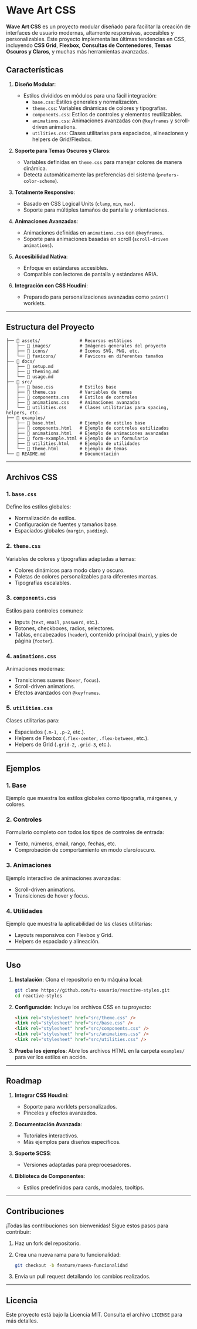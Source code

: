 # Wave Art CSS

**Wave Art CSS** es un proyecto modular diseñado para facilitar la creación de interfaces de usuario modernas, altamente responsivas, accesibles y personalizables. Este proyecto implementa las últimas tendencias en CSS, incluyendo **CSS Grid**, **Flexbox**, **Consultas de Contenedores**, **Temas Oscuros y Claros**, y muchas más herramientas avanzadas.

## **Características**

1. **Diseño Modular**:

   - Estilos divididos en módulos para una fácil integración:
     - `base.css`: Estilos generales y normalización.
     - `theme.css`: Variables dinámicas de colores y tipografías.
     - `components.css`: Estilos de controles y elementos reutilizables.
     - `animations.css`: Animaciones avanzadas con `@keyframes` y scroll-driven animations.
     - `utilities.css`: Clases utilitarias para espaciados, alineaciones y helpers de Grid/Flexbox.

2. **Soporte para Temas Oscuros y Claros**:

   - Variables definidas en `theme.css` para manejar colores de manera dinámica.
   - Detecta automáticamente las preferencias del sistema (`prefers-color-scheme`).

3. **Totalmente Responsivo**:

   - Basado en CSS Logical Units (`clamp`, `min`, `max`).
   - Soporte para múltiples tamaños de pantalla y orientaciones.

4. **Animaciones Avanzadas**:

   - Animaciones definidas en `animations.css` con `@keyframes`.
   - Soporte para animaciones basadas en scroll (`scroll-driven animations`).

5. **Accesibilidad Nativa**:

   - Enfoque en estándares accesibles.
   - Compatible con lectores de pantalla y estándares ARIA.

6. **Integración con CSS Houdini**:
   - Preparado para personalizaciones avanzadas como `paint()` worklets.

---

## **Estructura del Proyecto**

```plaintext
├── 📂 assets/               # Recursos estáticos
│   ├── 📂 images/           # Imágenes generales del proyecto
│   ├── 📂 icons/            # Íconos SVG, PNG, etc.
│   └── 📂 favicons/         # Favicons en diferentes tamaños
├── 📂 docs/
│   ├── 📰 setup.md
│   ├── 📰 theming.md
│   └── 📰 usage.md   
├── 📂 src/
│   ├── 📝 base.css          # Estilos base
│   ├── 📝 theme.css         # Variables de temas
│   ├── 📝 components.css    # Estilos de controles
│   ├── 📝 animations.css    # Animaciones avanzadas
│   └── 📝 utilities.css     # Clases utilitarias para spacing, helpers, etc.
├── 📂 examples/
│   ├── 📄 base.html         # Ejemplo de estilos base
│   ├── 📄 components.html   # Ejemplo de controles estilizados
│   ├── 📄 animations.html   # Ejemplo de animaciones avanzadas
│   ├── 📄 form-example.html # Ejemplo de un formulario
│   ├── 📄 utilities.html    # Ejemplo de utilidades
│   └── 📄 theme.html        # Ejemplo de temas
└── 📰 README.md             # Documentación
```

---

## **Archivos CSS**

### **1. `base.css`**

Define los estilos globales:

- Normalización de estilos.
- Configuración de fuentes y tamaños base.
- Espaciados globales (`margin`, `padding`).

### **2. `theme.css`**

Variables de colores y tipografías adaptadas a temas:

- Colores dinámicos para modo claro y oscuro.
- Paletas de colores personalizables para diferentes marcas.
- Tipografías escalables.

### **3. `components.css`**

Estilos para controles comunes:

- Inputs (`text`, `email`, `password`, etc.).
- Botones, checkboxes, radios, selectores.
- Tablas, encabezados (`header`), contenido principal (`main`), y pies de página (`footer`).

### **4. `animations.css`**

Animaciones modernas:

- Transiciones suaves (`hover`, `focus`).
- Scroll-driven animations.
- Efectos avanzados con `@keyframes`.

### **5. `utilities.css`**

Clases utilitarias para:

- Espaciados (`.m-1`, `.p-2`, etc.).
- Helpers de Flexbox (`.flex-center`, `.flex-between`, etc.).
- Helpers de Grid (`.grid-2`, `.grid-3`, etc.).

---

## **Ejemplos**

### **1. Base**

Ejemplo que muestra los estilos globales como tipografía, márgenes, y colores.

### **2. Controles**

Formulario completo con todos los tipos de controles de entrada:

- Texto, números, email, rango, fechas, etc.
- Comprobación de comportamiento en modo claro/oscuro.

### **3. Animaciones**

Ejemplo interactivo de animaciones avanzadas:

- Scroll-driven animations.
- Transiciones de hover y focus.

### **4. Utilidades**

Ejemplo que muestra la aplicabilidad de las clases utilitarias:

- Layouts responsivos con Flexbox y Grid.
- Helpers de espaciado y alineación.

---

## **Uso**

1. **Instalación**:
   Clona el repositorio en tu máquina local:

   ```bash
   git clone https://github.com/tu-usuario/reactive-styles.git
   cd reactive-styles
   ```

2. **Configuración**:
   Incluye los archivos CSS en tu proyecto:

   ```html
   <link rel="stylesheet" href="src/theme.css" />
   <link rel="stylesheet" href="src/base.css" />
   <link rel="stylesheet" href="src/components.css" />
   <link rel="stylesheet" href="src/animations.css" />
   <link rel="stylesheet" href="src/utilities.css" />
   ```

3. **Prueba los ejemplos**:
   Abre los archivos HTML en la carpeta `examples/` para ver los estilos en acción.

---

## **Roadmap**

1. **Integrar CSS Houdini**:

   - Soporte para worklets personalizados.
   - Pinceles y efectos avanzados.

2. **Documentación Avanzada**:

   - Tutoriales interactivos.
   - Más ejemplos para diseños específicos.

3. **Soporte SCSS**:

   - Versiones adaptadas para preprocesadores.

4. **Biblioteca de Componentes**:
   - Estilos predefinidos para cards, modales, tooltips.

---

## **Contribuciones**

¡Todas las contribuciones son bienvenidas! Sigue estos pasos para contribuir:

1. Haz un fork del repositorio.
2. Crea una nueva rama para tu funcionalidad:

   ```bash
   git checkout -b feature/nueva-funcionalidad
   ```

3. Envía un pull request detallando los cambios realizados.

---

## **Licencia**

Este proyecto está bajo la Licencia MIT. Consulta el archivo `LICENSE` para más detalles.
